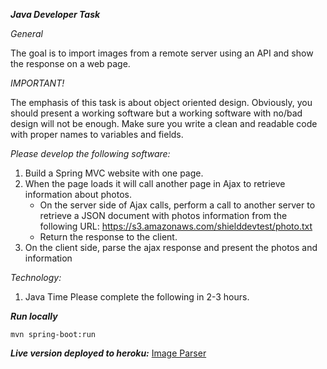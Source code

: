 ***Java Developer Task***

*General*

The goal is to import images from a remote server using an API and show the response on a
web page.

*IMPORTANT!*

The emphasis of this task is about object oriented design. Obviously, you should present a
working software but a working software with no/bad design will not be enough.
Make sure you write a clean and readable code with proper names to variables and fields.

*Please develop the following software:*

1. Build a Spring MVC website with one page.
2. When the page loads it will call another page in Ajax to retrieve information about
photos.
    - On the server side of Ajax calls, perform a call to another server to retrieve a
JSON document with photos information from the following URL:
https://s3.amazonaws.com/shielddevtest/photo.txt
    - Return the response to the client.
3. On the client side, parse the ajax response and present the photos and information

*Technology:*
1. Java
Time
Please complete the following in 2-3 hours.


***Run locally***

```
mvn spring-boot:run
```

***Live version deployed to heroku:*** [Image Parser](https://imageparser.herokuapp.com/)


